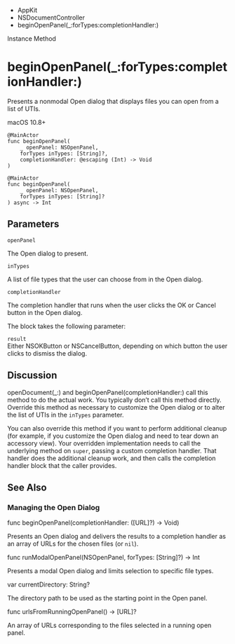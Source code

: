 

- AppKit
- NSDocumentController
-  beginOpenPanel(\_:forTypes:completionHandler:) 

Instance Method

# beginOpenPanel(\_:forTypes:completionHandler:)

Presents a nonmodal Open dialog that displays files you can open from a list of UTIs.

macOS 10.8+

``` source
@MainActor
func beginOpenPanel(
    _ openPanel: NSOpenPanel,
    forTypes inTypes: [String]?,
    completionHandler: @escaping (Int) -> Void
)
```

``` source
@MainActor
func beginOpenPanel(
    _ openPanel: NSOpenPanel,
    forTypes inTypes: [String]?
) async -> Int
```

## Parameters 

`openPanel`  

The Open dialog to present.

`inTypes`  

A list of file types that the user can choose from in the Open dialog.

`completionHandler`  

The completion handler that runs when the user clicks the OK or Cancel button in the Open dialog.

The block takes the following parameter:

`result`  
Either NSOKButton or NSCancelButton, depending on which button the user clicks to dismiss the dialog.

## Discussion

openDocument(_:) and beginOpenPanel(completionHandler:) call this method to do the actual work. You typically don’t call this method directly. Override this method as necessary to customize the Open dialog or to alter the list of UTIs in the `inTypes` parameter.

You can also override this method if you want to perform additional cleanup (for example, if you customize the Open dialog and need to tear down an accessory view). Your overridden implementation needs to call the underlying method on `super`, passing a custom completion handler. That handler does the additional cleanup work, and then calls the completion handler block that the caller provides.

## See Also

### Managing the Open Dialog

func beginOpenPanel(completionHandler: ([URL]?) -> Void)

Presents an Open dialog and delivers the results to a completion handler as an array of URLs for the chosen files (or `nil`).

func runModalOpenPanel(NSOpenPanel, forTypes: [String]?) -> Int

Presents a modal Open dialog and limits selection to specific file types.

var currentDirectory: String?

The directory path to be used as the starting point in the Open panel.

func urlsFromRunningOpenPanel() -> [URL]?

An array of URLs corresponding to the files selected in a running open panel.

